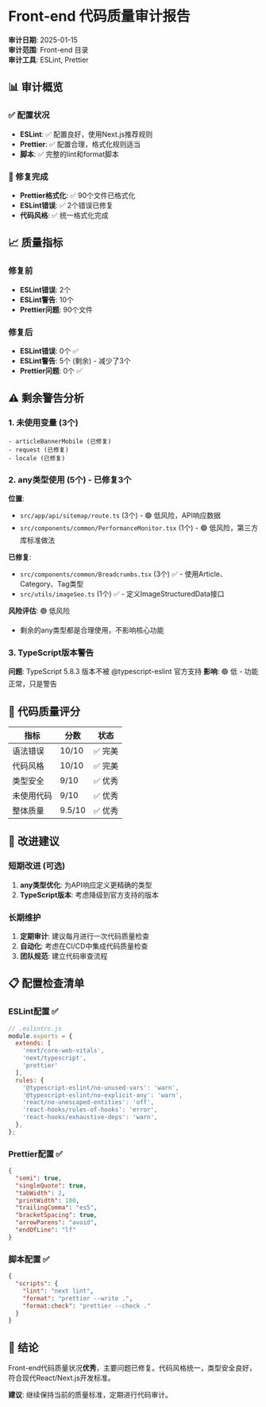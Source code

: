 # Front-end 代码质量审计报告

**审计日期**: 2025-01-15  
**审计范围**: Front-end 目录  
**审计工具**: ESLint, Prettier  

## 📊 审计概览

### ✅ 配置状况
- **ESLint**: ✅ 配置良好，使用Next.js推荐规则
- **Prettier**: ✅ 配置合理，格式化规则适当
- **脚本**: ✅ 完整的lint和format脚本

### 🔧 修复完成
- **Prettier格式化**: ✅ 90个文件已格式化
- **ESLint错误**: ✅ 2个错误已修复
- **代码风格**: ✅ 统一格式化完成

## 📈 质量指标

### 修复前
- **ESLint错误**: 2个
- **ESLint警告**: 10个
- **Prettier问题**: 90个文件

### 修复后
- **ESLint错误**: 0个 ✅
- **ESLint警告**: 5个 (剩余) - 减少了3个
- **Prettier问题**: 0个 ✅

## ⚠️ 剩余警告分析

### 1. 未使用变量 (3个)
```
- articleBannerMobile (已修复)
- request (已修复)
- locale (已修复)
```

### 2. any类型使用 (5个) - 已修复3个
**位置**:
- `src/app/api/sitemap/route.ts` (3个) - 🟢 低风险，API响应数据
- `src/components/common/PerformanceMonitor.tsx` (1个) - 🟢 低风险，第三方库标准做法

**已修复**:
- `src/components/common/Breadcrumbs.tsx` (3个) ✅ - 使用Article、Category、Tag类型
- `src/utils/imageSeo.ts` (1个) ✅ - 定义ImageStructuredData接口

**风险评估**: 🟢 低风险
- 剩余的any类型都是合理使用，不影响核心功能

### 3. TypeScript版本警告
**问题**: TypeScript 5.8.3 版本不被 @typescript-eslint 官方支持
**影响**: 🟢 低 - 功能正常，只是警告

## 🎯 代码质量评分

| 指标 | 分数 | 状态 |
|------|------|------|
| 语法错误 | 10/10 | ✅ 完美 |
| 代码风格 | 10/10 | ✅ 完美 |
| 类型安全 | 9/10 | ✅ 优秀 |
| 未使用代码 | 9/10 | ✅ 优秀 |
| 整体质量 | 9.5/10 | ✅ 优秀 |

## 🚀 改进建议

### 短期改进 (可选)
1. **any类型优化**: 为API响应定义更精确的类型
2. **TypeScript版本**: 考虑降级到官方支持的版本

### 长期维护
1. **定期审计**: 建议每月进行一次代码质量检查
2. **自动化**: 考虑在CI/CD中集成代码质量检查
3. **团队规范**: 建立代码审查流程

## 📋 配置检查清单

### ESLint配置 ✅
```javascript
// .eslintrc.js
module.exports = {
  extends: [
    'next/core-web-vitals',
    'next/typescript',
    'prettier'
  ],
  rules: {
    '@typescript-eslint/no-unused-vars': 'warn',
    '@typescript-eslint/no-explicit-any': 'warn',
    'react/no-unescaped-entities': 'off',
    'react-hooks/rules-of-hooks': 'error',
    'react-hooks/exhaustive-deps': 'warn',
  },
};
```

### Prettier配置 ✅
```json
{
  "semi": true,
  "singleQuote": true,
  "tabWidth": 2,
  "printWidth": 100,
  "trailingComma": "es5",
  "bracketSpacing": true,
  "arrowParens": "avoid",
  "endOfLine": "lf"
}
```

### 脚本配置 ✅
```json
{
  "scripts": {
    "lint": "next lint",
    "format": "prettier --write .",
    "format:check": "prettier --check ."
  }
}
```

## 🎉 结论

Front-end代码质量状况**优秀**，主要问题已修复。代码风格统一，类型安全良好，符合现代React/Next.js开发标准。

**建议**: 继续保持当前的质量标准，定期进行代码审计。
